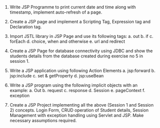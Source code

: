 1. Write JSP Programme to print current date and time along with timestamp, 
implement auto-refresh of a page. 

2. Create a JSP page and implement a Scripting Tag, Expression tag and 
Declaration tag. 

3. Import JSTL library in JSP Page and use its following tags: 
a. out 
b. if 
c. forEach 
d. choice, when and otherwise 
e. url and redirect 

4. Create a JSP Page for database connectivity using JDBC and show the 
students details from the database created during exercise no 5 in session 1. 

5. Write a JSP application using following Action Elements 
a. jsp:forward 
b. jsp:include 
c. set & getProperty 
d. jsp:useBean 

6. Write a JSP program using the following implicit objects with an example: 
a. Out 
b. request 
c. response 
d. Session 
e. pageContext 
f. exception 

7. Create a JSP Project implementing all the above (Session 1 and Session 2) 
concepts. Login Form, CRUD operation of Student details, Session 
Management with exception handling using Servlet and JSP. Make 
necessary assumptions required.